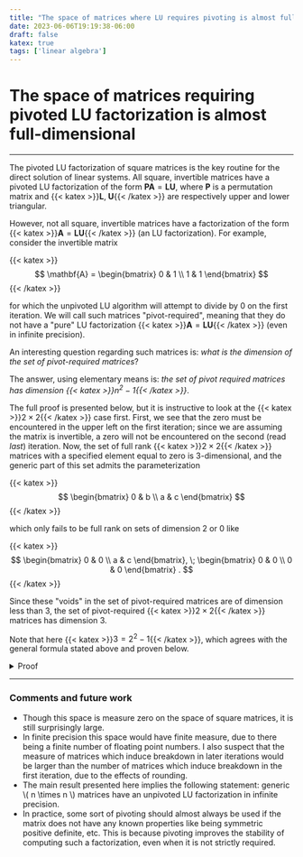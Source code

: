 ```yaml
---
title: "The space of matrices where LU requires pivoting is almost full-dimensional"
date: 2023-06-06T19:19:38-06:00
draft: false
katex: true
tags: ['linear algebra']
---
```


# The space of matrices requiring pivoted LU factorization is almost full-dimensional

---

The pivoted LU factorization of square matrices is the key routine for the direct solution of linear systems.
All square, invertible matrices have a pivoted LU factorization of the form $\mathbf{PA} = \mathbf{LU}$, where $\mathbf{P}$ is a permutation matrix and {{< katex >}}$\mathbf{L}, \; \mathbf{U}${{< /katex >}} are respectively upper and lower triangular.

However, not all square, invertible matrices have a factorization of the form {{< katex >}}$\mathbf{A} = \mathbf{LU}${{< /katex >}} (an LU factorization).
For example, consider the invertible matrix

{{< katex >}}
$$
  \mathbf{A} =
  \begin{bmatrix}
    0 & 1 \\
    1 & 1
  \end{bmatrix}
$$
{{< /katex >}}

for which the unpivoted LU algorithm will attempt to divide by 0 on the first iteration.
We will call such matrices "pivot-required", meaning that they do not have a "pure" LU factorization {{< katex >}}$\mathbf{A} = \mathbf{LU}${{< /katex >}} (even in infinite precision).

An interesting question regarding such matrices is: *what is the dimension of the set of pivot-required matrices*?

The answer, using elementary means is: *the set of pivot required matrices has dimension {{< katex >}}$n^2 - 1${{< /katex >}}*.

The full proof is presented below, but it is instructive to look at the {{< katex >}}$2 \times 2${{< /katex >}} case first.
First, we see that the zero must be encountered in the upper left on the first iteration; since we are assuming the matrix is invertible, a zero will not be encountered on the second (read *last*) iteration.
Now, the set of full rank {{< katex >}}$2 \times 2${{< /katex >}} matrices with a specified element equal to zero is 3-dimensional, and the generic part of this set admits the parameterization

{{< katex >}}
$$
  \begin{bmatrix}
    0 & b \\ 
    a & c
  \end{bmatrix}
$$
{{< /katex >}}

which only fails to be full rank on sets of dimension 2 or 0 like

{{< katex >}}
$$
  \begin{bmatrix}
    0 & 0 \\ 
    a & c
  \end{bmatrix}, \;
  \begin{bmatrix}
    0 & 0 \\ 
    0 & 0
  \end{bmatrix} .
$$
{{< /katex >}}

Since these "voids" in the set of pivot-required matrices are of dimension less than 3, the set of pivot-required {{< katex >}}$2 \times 2${{< /katex >}} matrices has dimension 3.

Note that here {{< katex >}}$3 = 2^2 - 1${{< /katex >}}, which agrees with the general formula stated above and proven below.

<details>
  <summary>Proof</summary>
  
  As above, one can explicitly parameterize the space of {{< katex >}}$n \times n${{< /katex >}} matrices for which unpivoted LU fails on the first iteration; now one finds that the dimension of this space is {{< katex >}}$n^2 - 1${{< /katex >}}. 
  
  However, there exist pivot-required matrices for which unpivoted LU fails on the {{< katex >}}$k${{< /katex >}}th iteration; for example, the following matrix has a failure on the second iteration:

  {{< katex >}}
  $$
  \begin{bmatrix}
    1 & 1 & 0 \\ 
    1 & 1 & 1 \\ 
    1 & 0 & 0
  \end{bmatrix} .
  $$
  {{< /katex >}}

  In general, pivot-required matrices can cause failure on iterations {{< katex >}}$1, ..., n-1${{< /katex >}}, since generating a zero on the last iteration would imply the matrix is not full rank.
    
  Therefore, we must ensure that the set of matrices which fail on iterations {{< katex >}}$2, ..., n-1${{< /katex >}} also have dimension less than or equal to {{< katex >}}$n^2 - 1${{< /katex >}}.
  In fact, we will prove constructively that such sets of matrices are also of dimension exactly {{< katex >}}$n^2 - 1${{< /katex >}}.
  
  During the {{< katex >}}$j${{< /katex >}} iteration of the unpivoted LU algorithm the following update is made to the trailing {{< katex >}}$n-j \times n-j${{< /katex >}} submatrix

  {{< katex >}}
  $$
    \mathbf{B}_{j+1:,j+1:} \leftarrow \mathbf{B}_{j+1:,j+1:}
    - \frac{1}{\mathbf{B}_{jj}} \mathbf{B}_{j+1:,j} \mathbf{B}_{j,j+1:} \; .
  $$
  {{< /katex >}}

  Let {{< katex >}}$b_{ij}^{(p)}${{< /katex >}} denote the {{< katex >}}$ij${{< /katex >}}th element of this submatrix after {{< katex >}}$p${{< /katex >}} steps of the unpivoted LU algorithm.
  Using the update rule for the complete matrix, we can write an update rule corresponding to iteration {{< katex >}}$p${{< /katex >}} for a single element

  {{< katex >}}
  $$
    b_{ij}^{(p)} = b_{ij}^{(p-1)} -
    \frac{1}{b_{pp}^{(p-1)}} b_{il}^{p-1} b_{lj}^{p-1}
  $$
  {{< /katex >}}

  noting two important facts: {{< katex >}}$b_{ij}^{(0)} = a_{ij}${{< /katex >}} (an element of the original matrix), this update formula only applies to elements in the submatrix {{< katex >}}$(i,j > p)${{< /katex >}}.

  The condition for breakdown of the algorithm on the {{< katex >}}$k${{< /katex >}}th iteration is {{< katex >}}$b_{kk}^{(k-1)} = 0${{< /katex >}}.
  Using the update formula and recurrence relationship, one can equivalently write this condition only in terms of the elements of the original matrix {{< katex >}}$\mathbf{A}${{< /katex >}}.
  Further, applying this recurrence relationship only to the {{< katex >}}$b_{kk}^{(p)}${{< /katex >}} term, one can see that the final result is an equation like {{< katex >}}$a_{kk} = f(a_{ij})${{< /katex >}} where only {{< katex >}}$i = j = k${{< /katex >}} is excluded.
  Therefore, with only one of the {{< katex >}}$n^2${{< /katex >}} variables dependent on the others, one can explicitly parameterize any such pivot-required matrix with {{< katex >}}$n^2 - 1${{< /katex >}} parameters, hence this space is of dimension {{< katex >}}$n^2 - 1${{< /katex >}}.
</details>

---

### Comments and future work

- Though this space is measure zero on the space of square matrices, it is still surprisingly large.
- In finite precision this space would have finite measure, due to there being a finite number of floating point numbers.
  I also suspect that the measure of matrices which induce breakdown in later iterations would be larger than the number of matrices which induce breakdown in the first iteration, due to the effects of rounding.
- The main result presented here implies the following statement: generic \\( n \times n \\) matrices have an unpivoted LU factorization in infinite precision.
- In practice, some sort of pivoting should almost always be used if the matrix does not have any known properties like being symmetric positive definite, etc.
  This is because pivoting improves the stability of computing such a factorization, even when it is not strictly required.


